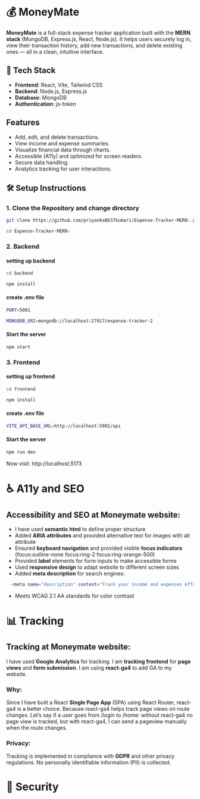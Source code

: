 # 💰 MoneyMate

**MoneyMate** is a full-stack expense tracker application built with the **MERN stack** (MongoDB, Express.js, React, Node.js). It helps users securely log in, view their transaction history, add new transactions, and delete existing ones — all in a clean, intuitive interface.

## 🚀 Tech Stack

- **Frontend**: React, Vite, Tailwind CSS
- **Backend**: Node.js, Express.js
- **Database**: MongoDB
- **Authentication**: js-token

## Features

- Add, edit, and delete transactions.
- View income and expense summaries.
- Visualize financial data through charts.
- Accessible (A11y) and optimized for screen readers.
- Secure data handling.
- Analytics tracking for user interactions.


## 🛠️ Setup Instructions

### 1. Clone the Repository and change directory

```bash
git clone https://github.com/priyanka8637kumari/Expense-Tracker-MERN-.git

cd Expense-Tracker-MERN-
```

### 2. Backend 
  #### setting up backend

```bash
cd backend

npm install
```
  #### create .env file

```bash
PORT=5001

MONGODB_URI=mongodb://localhost:27017/expense-tracker-2
```
  #### Start the server
  ```bash
npm start
```

### 3. Frontend
  #### setting up frontend

```bash
cd frontend

npm install
```
  #### create .env file

```bash
VITE_API_BASE_URL=http://localhost:5001/api
```  

  #### Start the server
  ```bash
npm run dev
```
Now visit: http://localhost:5173



# ♿ A11y and SEO
 ## Accessibility and SEO at Moneymate website:
- I have used **semantic html** to define proper structure
- Added **ARIA attributes** and provided alternative text for images with alt attribute
- Ensured **keyboard navigation** and provided visible **focus indicators** (focus:outline-none focus:ring-2 focus:ring-orange-500)
- Provided **label** elements for form inputs to make accessible forms
- Used **responsive design** to adapt website to different screen sizes
- Added **meta description** for search engines:
```bash
  <meta name="description" content="Track your income and expenses effortlessly with our Expense Tracker app. Manage your finances with ease." />
```
- Meets WCAG 2.1 AA standards for color contrast


# 📊 Tracking
 ## Tracking at Moneymate website:
 
I have used **Google Analytics** for tracking. I am **tracking frontend** for **page views** and **form submission**. I am using **react-ga4** to add GA to my website. 
### Why: 

Since I have built a React **Single Page App** (SPA) using React Router, react-ga4 is a better choice. Because react-ga4 helps track page views on route changes.
Let’s say if a user goes from /login to /home: without react-ga4 no page view is tracked, but with react-ga4, I can send a pageview manually when the route changes.

### Privacy:

Tracking is implemented in compliance with **GDPR** and other privacy regulations. No personally identifiable information (PII) is collected.


# 🔐 Security



